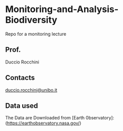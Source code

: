 # Monitoring-and-Analysis-Biodiversity
Repo for a monitoring lecture

## Prof. 
Duccio Rocchini

## Contacts
duccio.rocchini@unibo.it

## Data used
The Data are Downloaded from [Earth 0bservatory]: (https://earthobservatory.nasa.gov/)


